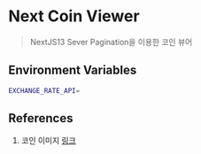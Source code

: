 # Next Coin Viewer

> NextJS13 Sever Pagination을 이용한 코인 뷰어

## Environment Variables

```bash
EXCHANGE_RATE_API=
```

## References

1. 코인 이미지 [링크](https://static.coinpaprika.com/coin/${coin.id}/logo.png)

